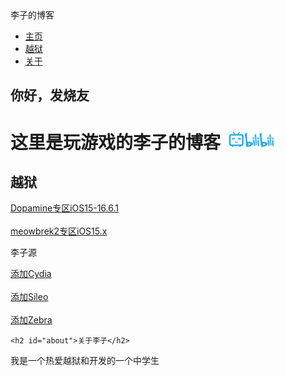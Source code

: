 <html>
<head>
<meta charset="utf-8">
李子的博客
<link rel="icon" href="apple.jpg" type="image/x-icon">
<meta name="viewport" content="width=device-width, initial-scale=1.0">
  <meta property="og:image" content="apple.jpg">
</head>
<body>
	<div id="navbar">
  <ul>
    <li><a href="#home">主页</a></li>
    <li><a href="#jailbreak">越狱</a></li> 
    <li><a href="#about">关于</a></li>
  </ul>
</div>

<div class="content">
  <h2 id="home">你好，发烧友</h2>
	<h1>这里是玩游戏的李子的博客 <a href="https://b23.tv/9fAhpgB">
<img border="0" src="53E73DEF-E211-4876-B323-5AF6AAE5EB38.png" width="84" height="32"></a></h1>

  <h2 id="jailbreak">越狱</h2>
  <a href="https://liyu-qi.github.io/Dopamine-jailbreak/">Dopamine专区iOS15-16.6.1</a><br><br>
  <a href="https://liyu-qi.github.io/meowbrek-jailbreak/">meowbrek2专区iOS15.x</a>
	<p>李子源</p>
	<a href="cydia://url/https://cydia.saurik.com/api/share#?source=https://liyu-qi.github.io/">添加Cydia</a><br><br>
	<a href="sileo://source/https://liyu-qi.github.io/">添加Sileo</a><br><br>
	<a href="zbra://sources/add/https://liyu-qi.github.io/">添加Zebra</a>

	<h2 id="about">关于李子</h2>
  <p>我是一个热爱越狱和开发的一个中学生</p>
</div>
</body>

</html>
